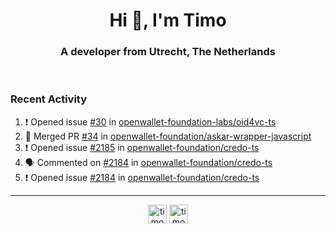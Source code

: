 <h1 align="center">Hi 👋, I'm Timo</h1>
<h3 align="center">A developer from Utrecht, The Netherlands</h3>
<br/>
<!-- https://github.com/rahuldkjain/github-profile-readme-generator --!>

<!--  <p align="left"><img src="https://github-readme-stats.vercel.app/api?username=timoglastra&show_icons=true&count_private=true&" alt="timoglastra" /></p> --!>

<!--
Github language stats
<p align="left"><img src="https://github-readme-stats.vercel.app/api/top-langs/?username=timoglastra&layout=compact" alt="timoglastra" /><p>
-->

<!-- Codestats language stats -->
<!-- <p align="left"><img src="https://codestats-readme.vercel.app/api/top-langs/?username=timoglastra&layout=compact&language_count=12" alt="timoglastra" /><p>    --!>
  
<h3>Recent Activity</h3>

<!--START_SECTION:activity-->
1. ❗ Opened issue [#30](https://github.com/openwallet-foundation-labs/oid4vc-ts/issues/30) in [openwallet-foundation-labs/oid4vc-ts](https://github.com/openwallet-foundation-labs/oid4vc-ts)
2. 🎉 Merged PR [#34](https://github.com/openwallet-foundation/askar-wrapper-javascript/pull/34) in [openwallet-foundation/askar-wrapper-javascript](https://github.com/openwallet-foundation/askar-wrapper-javascript)
3. ❗ Opened issue [#2185](https://github.com/openwallet-foundation/credo-ts/issues/2185) in [openwallet-foundation/credo-ts](https://github.com/openwallet-foundation/credo-ts)
4. 🗣 Commented on [#2184](https://github.com/openwallet-foundation/credo-ts/issues/2184#issuecomment-2646876951) in [openwallet-foundation/credo-ts](https://github.com/openwallet-foundation/credo-ts)
5. ❗ Opened issue [#2184](https://github.com/openwallet-foundation/credo-ts/issues/2184) in [openwallet-foundation/credo-ts](https://github.com/openwallet-foundation/credo-ts)
<!--END_SECTION:activity-->

---

<p align="center">
<a href="https://twitter.com/timoglastra" target="blank"><img align="center" src="https://cdn.jsdelivr.net/npm/simple-icons@3.0.1/icons/twitter.svg" alt="timoglastra" height="30" width="30" /></a>
<a href="https://linkedin.com/in/timoglastra" target="blank"><img align="center" src="https://cdn.jsdelivr.net/npm/simple-icons@3.0.1/icons/linkedin.svg" alt="timoglastra" height="30" width="30" /></a>
</p>



